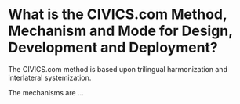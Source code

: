 # What is the CIVICS.com Method, Mechanism and Mode for Design, Development and Deployment?

The CIVICS.com method is based upon trilingual harmonization and interlateral systemization. 

The mechanisms are ...
